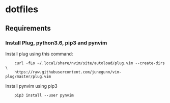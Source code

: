 # dotfiles
## Requirements

### Install Plug, python3.6, pip3 and pynvim

Install plug using this command:
```
    curl -fLo ~/.local/share/nvim/site/autoload/plug.vim --create-dirs \
    https://raw.githubusercontent.com/junegunn/vim-plug/master/plug.vim
```
Install pynvim using pip3
```
    pip3 install --user pynvim
```

